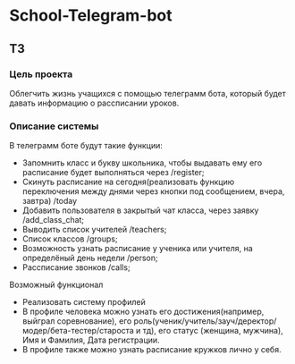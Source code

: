 # School-Telegram-bot
## ТЗ
### Цель проекта
Облегчить жизнь учащихся с помощью телеграмм бота, который будет давать информацию о рассписании уроков.
### Описание системы
В телеграмм боте будут такие функции:
- Запомнить класс и букву школьника, чтобы выдавать ему его расписание будет выполняться через /register;
- Скинуть расписание на сегодня(реализовать функцию переключения между днями через кнопки под сообщением, вчера, завтра) /today
- Добавить пользователя в закрытый чат класса, через заявку /add_class_chat;
- Выводить список учителей /teachers;
- Список классов /groups;
- Возможность узнать расписание у ученика или учителя, на определёный день недели /person;
- Рассписание звонков /calls;

  
Возможный функционал
- Реализовать систему профилей
- В профиле человека можно узнать его достижения(например, выйграл соревнование), его роль(ученик/учитель/зауч/деректор/модер/бета-тестер/староста и тд), его статус (женщина, мужчина), Имя и Фамилия, Дата регистрации.
- В профиле также можно узнать расписание кружков лично у себя.
